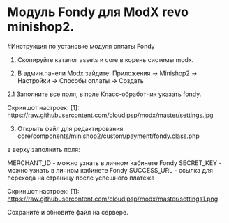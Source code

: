 Модуль Fondy для ModX revo minishop2.
=====

#Инструкция по установке модуля оплаты Fondy

1. Скопируйте каталог assets и core в корень системы modx.

2. В админ.панели Modx зайдите: Приложения -> Minishop2 -> Настройки -> Способы оплаты -> Создать 

2.1 Заполните все поля, в поле Класс-обработчик указать fondy.

Скриншот настроек:
[1]: https://raw.githubusercontent.com/cloudipsp/modx/master/settings.jpg

3. Открыть файл для редактирования core/components/minishop2/custom/payment/fondy.class.php

в верху заполнить поля:

MERCHANT_ID - можно узнать в личном кабинете Fondy
SECRET_KEY - можно узнать в личном кабинете Fondy
SUCCESS_URL - ссылка для перехода на страницу после успешного платежа

Скриншот настроек:
[1]: https://raw.githubusercontent.com/cloudipsp/modx/master/settings1.png

Сохраните и обновите файл на сервере.

